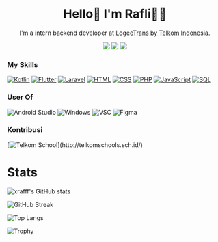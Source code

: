<h1 align="center">
Hello👋 I'm Rafli👨‍💻
</h1>

<p align="center">
  I'm a intern backend developer at <a href="https://logeetrans.com">LogeeTrans by Telkom Indonesia.</a>
</p>

<p align="center">
  <a href="https://www.linkedin.com/in/muhamad-rafli-alfarizqi-352217220/"><img src="https://img.shields.io/badge/-Linkedin-blue?style=for-the-badge&logo=Linkedin" /></a>
  <a href="https://www.instagram.com/xrafff_/"><img src="https://img.shields.io/badge/Instagram-E4405F?style=for-the-badge&logo=instagram&logoColor=white" /></a>
  <a href="https://www.youtube.com/channel/UCmz9e1C6XEEcSFejjKr4SYw"><img src="https://img.shields.io/badge/YouTube-FF0000?style=for-the-badge&logo=youtube&logoColor=white" /></a>

</p>



### My Skills

[![Kotlin](https://img.shields.io/badge/-Kotlin-000?&logo=Kotlin)](https://github.com/xrafffcode?tab=repositories&q=&type=&language=kotlin)
[![Flutter](https://img.shields.io/badge/-Flutter-000?&logo=Flutter)](https://github.com/xrafffcode?tab=repositories&q=&type=&language=dart)
[![Laravel](https://img.shields.io/badge/-Laravel-000?&logo=Laravel)](https://github.com/xrafffcode?tab=repositories&q=&type=&language=blade)
[![HTML](https://img.shields.io/badge/-HTML-000?&logo=html5)](https://github.com/xrafffcode?tab=repositories&q=&type=&language=html5)
[![CSS](https://img.shields.io/badge/-CSS-000?&logo=css3&logoColor=007ACC)](https://github.com/xrafffcode?tab=repositories&q=&type=&language=css)
[![PHP](https://img.shields.io/badge/-PHP-000?&logo=PHP&logoColor=4479A1)](https://github.com/xrafffcode?tab=repositories&q=&type=&language=PHP)
[![JavaScript](https://img.shields.io/badge/-JavaScript-000?&logo=JavaScript&logoColor=ddc508)](https://github.com/xrafffcode?tab=repositories&q=&type=&language=javascript)
[![SQL](https://img.shields.io/badge/-SQL-000?&logo=MySQL&logoColor=4479A1)](https://github.com/xrafffcode?tab=repositories&q=&type=&language=sql)

### User Of

![Android Studio](https://img.shields.io/badge/-AndroidStudio-000?&logo=AndroidStudio)
![Windows](https://img.shields.io/badge/-Windows-000?&logo=Windows&logoColor=4479A1)
![VSC](https://img.shields.io/badge/-VisualStudioCode-000?&logo=VisualStudioCode&logoColor=4479A1)
![Figma](https://img.shields.io/badge/-Figma-000?&logo=Figma)

### Kontribusi
[![Telkom School](https://img.shields.io/badge/-❤️%20Telkom%20School-000?)](http://telkomschools.sch.id/)

# Stats
 ![xrafff's GitHub stats](https://github-readme-stats.vercel.app/api?username=xrafffcode&show_icons=true&count_private=true&theme=tokyonight)
  
  ![GitHub Streak](https://github-readme-streak-stats.herokuapp.com?user=xrafffcode&theme=tokyonight)
  
  ![Top Langs](https://github-readme-stats.vercel.app/api/top-langs/?username=xrafffcode&layout=compact&theme=tokyonigh)

![Trophy](https://github-profile-trophy.vercel.app/?username=xrafffcode&theme=onedark&column=3&margin-w=15&margin-h=15)

<!---
xrafffcode/xrafffcode is a ✨ special ✨ repository because its `README.md` (this file) appears on your GitHub profile.
You can click the Preview link to take a look at your changes.
--->

